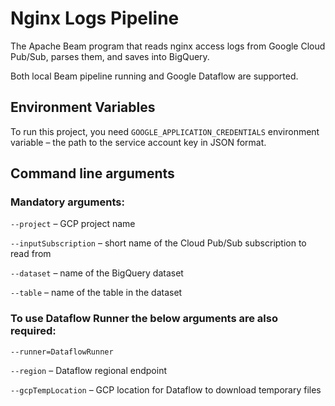 # Nginx Logs Pipeline

The Apache Beam program that reads nginx access logs from Google Cloud Pub/Sub, parses them, and saves into BigQuery.

Both local Beam pipeline running and Google Dataflow are supported.

## Environment Variables

To run this project, you need `GOOGLE_APPLICATION_CREDENTIALS` environment variable – the path to the service account key in JSON format.

## Command line arguments

### Mandatory arguments:

`--project` – GCP project name

`--inputSubscription` – short name of the Cloud Pub/Sub subscription to read from

`--dataset` – name of the BigQuery dataset

`--table` – name of the table in the dataset

### To use Dataflow Runner the below arguments are also required:

`--runner=DataflowRunner`

`--region` – Dataflow regional endpoint

`--gcpTempLocation` – GCP location for Dataflow to download temporary files

